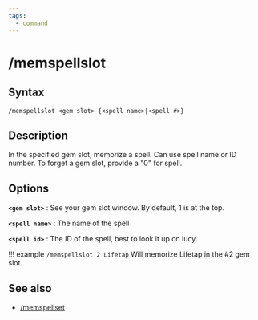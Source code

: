 ```yaml
---
tags:
  - command
---
```


# /memspellslot

## Syntax

<!--cmd-syntax-start-->
```eqcommand
/memspellslot <gem slot> {<spell name>|<spell #>}
```
<!--cmd-syntax-end-->

## Description

<!--cmd-desc-start-->
In the specified gem slot, memorize a spell. Can use spell name or ID number. To forget a gem slot, provide a "0" for spell.
<!--cmd-desc-end-->

## Options

**`<gem slot>`**
:   See your gem slot window. By default, 1 is at the top.

**`<spell name>`**
:   The name of the spell

**`<spell id>`**
:   The ID of the spell, best to look it up on lucy.

!!! example
    `/memspellslot 2 Lifetap` Will memorize Lifetap in the #2 gem slot.

## See also

- [/memspellset](cmd-memspellset.md)